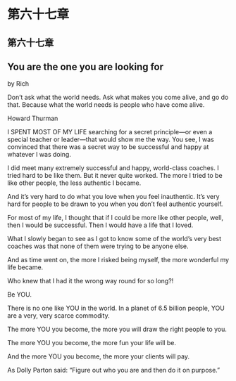 # 第六十七章

## 第六十七章

## You are the one you are looking for

by Rich

Don’t ask what the world needs. Ask what makes you come alive, and go do that. Because what the world needs is people who have come alive.

Howard Thurman

I SPENT MOST OF MY LIFE searching for a secret principle—or even a special teacher or leader—that would show me the way. You see, I was convinced that there was a secret way to be successful and happy at whatever I was doing.

I did meet many extremely successful and happy, world-class coaches. I tried hard to be like them. But it never quite worked. The more I tried to be like other people, the less authentic I became.

And it’s very hard to do what you love when you feel inauthentic. It’s very hard for people to be drawn to you when you don’t feel authentic yourself.

For most of my life, I thought that if I could be more like other people, well, then I would be successful. Then I would have a life that I loved.

What I slowly began to see as I got to know some of the world’s very best coaches was that none of them were trying to be anyone else.

And as time went on, the more I risked being myself, the more wonderful my life became.

Who knew that I had it the wrong way round for so long?!

Be YOU.

There is no one like YOU in the world. In a planet of 6.5 billion people, YOU are a very, very scarce commodity.

The more YOU you become, the more you will draw the right people to you.

The more YOU you become, the more fun your life will be.

And the more YOU you become, the more your clients will pay.

As Dolly Parton said: “Figure out who you are and then do it on purpose.”

